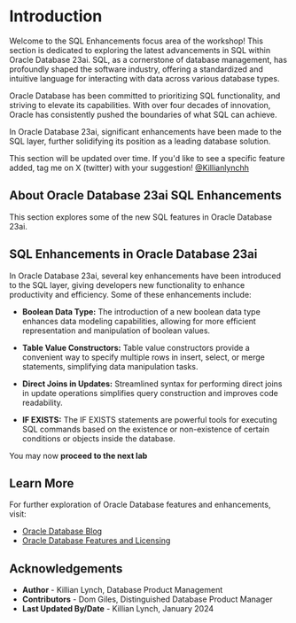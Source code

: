 # Introduction

Welcome to the SQL Enhancements focus area of the workshop! This section is dedicated to exploring the latest advancements in SQL within Oracle Database 23ai. SQL, as a cornerstone of database management, has profoundly shaped the software industry, offering a standardized and intuitive language for interacting with data across various database types.

Oracle Database has been committed to prioritizing SQL functionality, and striving to elevate its capabilities. With over four decades of innovation, Oracle has consistently pushed the boundaries of what SQL can achieve.

In Oracle Database 23ai, significant enhancements have been made to the SQL layer, further solidifying its position as a leading database solution.

This section will be updated over time. If you'd like to see a specific feature added, tag me on X (twitter) with your suggestion! [@Killianlynchh](https://twitter.com/Killianlynchh)

## About Oracle Database 23ai SQL Enhancements

This section explores some of the new SQL features in Oracle Database 23ai.


## SQL Enhancements in Oracle Database 23ai

In Oracle Database 23ai, several key enhancements have been introduced to the SQL layer, giving developers new functionality to enhance productivity and efficiency. Some of these enhancements include:
  
- **Boolean Data Type:** The introduction of a new boolean data type enhances data modeling capabilities, allowing for more efficient representation and manipulation of boolean values.

- **Table Value Constructors:** Table value constructors provide a convenient way to specify multiple rows in insert, select, or merge statements, simplifying data manipulation tasks.

- **Direct Joins in Updates:** Streamlined syntax for performing direct joins in update operations simplifies query construction and improves code readability.
  
- **IF EXISTS:** The IF EXISTS statements are powerful tools for executing SQL commands based on the existence or non-existence of certain conditions or objects inside the database.

You may now **proceed to the next lab** 

## Learn More

For further exploration of Oracle Database features and enhancements, visit:

- [Oracle Database Blog](http://blogs.oracle.com/database)
- [Oracle Database Features and Licensing](https://apex.oracle.com/database-features/)

## Acknowledgements
* **Author** - Killian Lynch, Database Product Management
* **Contributors** - Dom Giles, Distinguished Database Product Manager
* **Last Updated By/Date** - Killian Lynch, January 2024